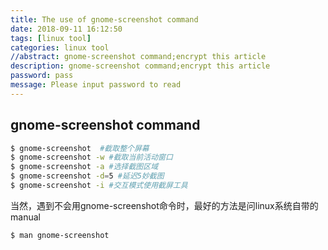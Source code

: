 ```yaml
---
title: The use of gnome-screenshot command
date: 2018-09-11 16:12:50
tags: [linux tool]
categories: linux tool
//abstract: gnome-screenshot command;encrypt this article
description: gnome-screenshot command;encrypt this article
password: pass
message: Please input password to read
---
```


## gnome-screenshot command

```bash
$ gnome-screenshot  #截取整个屏幕
$ gnome-screenshot -w #截取当前活动窗口
$ gnome-screenshot -a #选择截图区域
$ gnome-screenshot -d=5 #延迟5妙截图
$ gnome-screenshot -i #交互模式使用截屏工具
```
当然，遇到不会用gnome-screenshot命令时，最好的方法是问linux系统自带的manual
```
$ man gnome-screenshot
```
